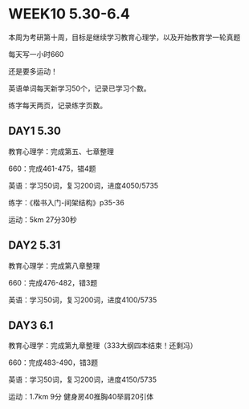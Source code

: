 # WEEK10 5.30-6.4

本周为考研第十周，目标是继续学习教育心理学，以及开始教育学一轮真题

每天写一小时660

还是要多运动！

英语单词每天新学习50个，记录已学习个数。

练字每天两页，记录练字页数。

## DAY1 5.30

教育心理学：完成第五、七章整理

660：完成461-475，错4题

英语：学习50词，复习200词，进度4050/5735

练字：《楷书入门-间架结构》p35-36

运动：5km 27分30秒

## DAY2 5.31

教育心理学：完成第八章整理

660：完成476-482，错3题

英语：学习50词，复习200词，进度4100/5735

## DAY3 6.1

教育心理学：完成第九章整理（333大纲四本结束！还剩冯）

660：完成483-490，错3题

英语：学习50词，复习200词，进度4150/5735

运动：1.7km 9分  健身房40推胸40举肩20引体